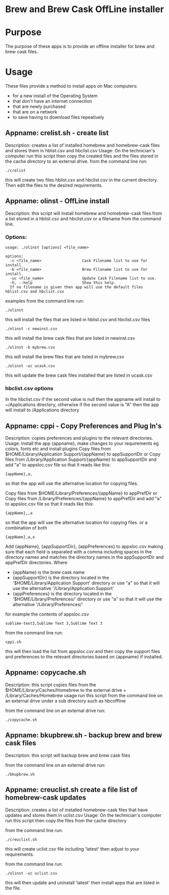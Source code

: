 # Brew and Brew Cask OffLine installer

# Purpose
The purpose of these apps is to provide an offline installer for brew and brew cask files.


# Usage
These files provide a method to install apps on Mac computers: 
* for a new install of the Operating System
* that don't have an internet connection
* that are newly purchased
* that are on a network
* to save having to download files repeatively 



## Appname: crelist.sh - create list
Description: creates a list of installed homebrew and homebrew-cask files and stores them in hblist.csv and hbclist.csv
Usage: On the technician's computer run this script then copy the created files and the files stored in the cache directory to an external drive.
from the command line run:
```
./crelist
```
this will create two files hblist.csv and hbclist.csv in the current directory.
Then edit the files to the desired requirements.


## Appname: olinst - OffLine install
Description: this script will install homebrew and homebrew-cask files from a list stored in a hblist.csv and hbclist.csv or 
a filename from the command line.
 
### Options:

    usage: ./olinst [options] <file_name>

    options:
      -c <file_name>                  Cask Filename list to use for install.
      -b <file_name>                  Brew Filename list to use for install.
      -uc <file_name>                 Update Cask Filename list to use.
      -h, --help                      Show this help.
      If no filename is given then app will use the default files hblist.csv and hbclist.csv

examples from the command line run:

```
./olinst
```
this will install the files that are listed in hblist.csv and hbclist.csv files

```
./olinst -c newinst.csv
```
this will install the brew cask files that are listed in newinst.csv
    

```
./olinst -b mybrew.csv
```
this will install the brew files that are listed in mybrew.csv
    
```
./olinst -uc ucask.csv
```
this will update the brew cask files installed that are listed in ucask.csv
    

### hbclist.csv options
In the hbclist.csv if the second value is null then the appname will install to ~/Applications directory, otherwise if the second value is "A" then the app will install to /Applications directory

## Appname: cppi - Copy Preferences and Plug In's
Description: copies preferences and plugins to the relevant directories.
Usage: Install the app {appname}, make changes to your requirements eg colors, fonts etc and install plugins
Copy files from $HOME/Library/Application Support/{appName} to appSupportDir or Copy files from /Library/Application Support/{appName} to appSupportDir and add "a" to
appsloc.csv file so that it reads like this:
```
{appName},a,
```

so that the app will use the alternative location for copying files.

Copy files from $HOME/Library/Preferences/{appName} to appPrefDir or Copy files from /Library/Preferences/{appName} to appPrefDir and add "a" to
appsloc.csv file so that it reads like this:
```
{appName},,a
```

so that the app will use the alternative location for copying files.
or a combination of both
```
{appName},a,a
```

Add {appName}, {appSupportDir}, {appPreferences} to appsloc.csv making sure that each field is separated with a comma including spaces in the directory names and matches the directory names in the appSupportDir and appPrefDir directories.
Where 
* {appName} is the brew cask name
* {appSupportDir} is the directory located in the '$HOME/Library/Application Support' directory or use "a" so that it will use the alternative '/Library/Application Support'
* {appPreferences} is the directory located in the '$HOME/Library/Preferences/' directory or use "a" so that it will use the alternative '/Library/Preferences/'

for example the contents of appsloc.csv
```
sublime-text3,Sublime Text 3,Sublime Text 3
```

from the command line run:
```
cppi.sh
```

this will then load the list from appsloc.csv and then copy the support files and preferences to the relevant directories based on {appname} if installed.

## Appname: copycache.sh
Description: this script copies files from the $HOME/Library/Caches/Homebrew to the external drive + /Library/Caches/Homebrew
usage run this script from the command line on an external drive under a sub directory such as hbcoffline

from the command line on an external drive run:

```
./copycache.sh
```

## Appname: bkupbrew.sh - backup brew and brew cask files
Description: this script will backup brew and brew cask files

from the command line on an external drive run:
```
./bkupbrew.sh
```
## Appname: creuclist.sh  create a file list of homebrew-cask updates
Description: creates a list of installed homebrew-cask files that have updates and stores them in uclist.csv
Usage: On the technician's computer run this script then copy the files from the cache directory

from the command line run:
```
./creuclist.sh
```
this will create uclist.csv file
including 'latest'
then adjust to your requirements.

from the command line run:
```
./olinst -uc uclist.csv
```
this will then update and uninstall 'latest' then install apps that are listed in the file.